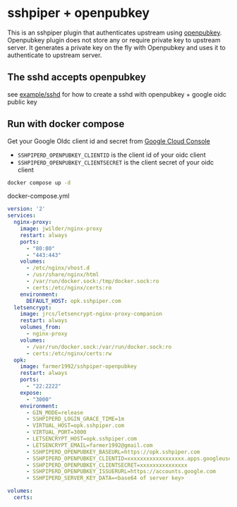 # sshpiper + openpubkey

This is an sshpiper plugin that authenticates upstream using [openpubkey](https://github.com/openpubkey/openpubkey).
Openpubkey plugin does not store any or require private key to upstream server. It generates a private key on the fly with Openpubkey and uses it to authenticate to upstream server. 


## The sshd accepts openpubkey

see [example/sshd](example/sshd/README.md) for how to create a sshd with openpubkey + google oidc public key

## Run with docker compose

Get your Google OIdc client id and secret from [Google Cloud Console](https://console.cloud.google.com/apis/credentials)

 * `SSHPIPERD_OPENPUBKEY_CLIENTID` is the client id of your oidc client
 * `SSHPIPERD_OPENPUBKEY_CLIENTSECRET` is the client secret of your oidc client


```bash
docker compose up -d
```

docker-compose.yml

```yaml
version: '2'
services:
  nginx-proxy:
    image: jwilder/nginx-proxy
    restart: always
    ports:
      - "80:80"
      - "443:443"
    volumes:
      - /etc/nginx/vhost.d
      - /usr/share/nginx/html
      - /var/run/docker.sock:/tmp/docker.sock:ro
      - certs:/etc/nginx/certs:ro
    environment:
      DEFAULT_HOST: opk.sshpiper.com
  letsencrypt:
    image: jrcs/letsencrypt-nginx-proxy-companion
    restart: always
    volumes_from:
      - nginx-proxy
    volumes:
      - /var/run/docker.sock:/var/run/docker.sock:ro
      - certs:/etc/nginx/certs:rw
  opk:
    image: farmer1992/sshpiper-openpubkey
    restart: always
    ports:
      - "22:2222"
    expose:
      - "3000"
    environment:
      - GIN_MODE=release
      - SSHPIPERD_LOGIN_GRACE_TIME=1m
      - VIRTUAL_HOST=opk.sshpiper.com
      - VIRTUAL_PORT=3000
      - LETSENCRYPT_HOST=opk.sshpiper.com
      - LETSENCRYPT_EMAIL=farmer1992@gmail.com
      - SSHPIPERD_OPENPUBKEY_BASEURL=https://opk.sshpiper.com
      - SSHPIPERD_OPENPUBKEY_CLIENTID=xxxxxxxxxxxxxxxxxx.apps.googleusercontent.com
      - SSHPIPERD_OPENPUBKEY_CLIENTSECRET=xxxxxxxxxxxxxxx
      - SSHPIPERD_OPENPUBKEY_ISSUERURL=https://accounts.google.com
      - SSHPIPERD_SERVER_KEY_DATA=<base64 of server key>

volumes:
  certs:
```
